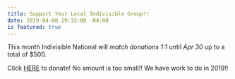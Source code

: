 ```yaml
---
title: Support Your Local Indivisible Group!!
date: 2019-04-08 19:33:00 -04:00
is featured: true
---
```


This month Indivisible National will *match donations 1:1* until *Apr 30* up to a total of $500.

Click [HERE](https://secure.actblue.com/donate/indivisibleama411742968#) to donate!  No amount is too small!!  We have work to do in 2019!!

